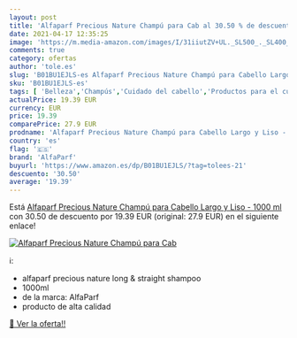 ```yaml
---
layout: post
title: 'Alfaparf Precious Nature Champú para Cab al 30.50 % de descuento'
date: 2021-04-17 12:35:25
image: 'https://m.media-amazon.com/images/I/31iiutZV+UL._SL500_._SL400_.jpg'
comments: true
category: ofertas
author: 'tole.es'
slug: 'B01BU1EJLS-es Alfaparf Precious Nature Champú para Cabello Largo y Liso...'
sku: 'B01BU1EJLS-es'
tags: [ 'Belleza','Champús','Cuidado del cabello','Productos para el cuidado del cabello','alfaparf','champú', ]
actualPrice: 19.39 EUR
currency: EUR
price: 19.39
comparePrice: 27.9 EUR
prodname: 'Alfaparf Precious Nature Champú para Cabello Largo y Liso - 1000 ml'
country: 'es'
flag: '🇪🇸'
brand: 'AlfaParf'
buyurl: 'https://www.amazon.es/dp/B01BU1EJLS/?tag=tolees-21'
descuento: '30.50'
average: '19.39'
---
```


Está [Alfaparf Precious Nature Champú para Cabello Largo y Liso - 1000 ml](https://www.amazon.es/dp/B01BU1EJLS/?tag=tolees-21) con 30.50 de descuento por 19.39 EUR (original: 27.9 EUR) en el siguiente enlace!

[![Alfaparf Precious Nature Champú para Cab](https://m.media-amazon.com/images/I/31iiutZV+UL._SL500_._SL400_.jpg)](https://www.amazon.es/dp/B01BU1EJLS/?tag=tolees-21)

ℹ️:

- alfaparf precious nature long & straight shampoo
- 1000ml
- de la marca: AlfaParf
- producto de alta calidad

[🛒 Ver la oferta!!](https://www.amazon.es/dp/B01BU1EJLS/?tag=tolees-21)
